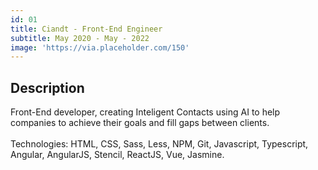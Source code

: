 ```yaml
---
id: 01
title: Ciandt - Front-End Engineer
subtitle: May 2020 - May - 2022
image: 'https://via.placeholder.com/150'
---
```

## Description
Front-End developer, creating Inteligent Contacts using AI to help companies to achieve their goals and fill gaps between clients.<br><br>Technologies: HTML, CSS, Sass, Less, NPM, Git, Javascript, Typescript, Angular, AngularJS, Stencil, ReactJS, Vue, Jasmine.